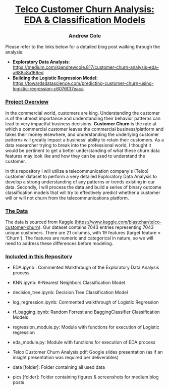 # <center><ins>Telco Customer Churn Analysis: EDA & Classification Models<ins/><center/>
### <center>Andrew Cole<center/>


Please refer to the links below for a detailed blog post walking through the analysis:
* **Exploratory Data Analysis**: https://medium.com/@andrewcole.817/customer-churn-analysis-eda-a688c8a166ed
* **Building the Logistic Regression Model:** https://towardsdatascience.com/predicting-customer-churn-using-logistic-regression-c6076f37eaca


### <ins>Project Overview<ins/>
In the commercial world, customers are king. Understanding the customer is of the utmost importance and understanding their behavior patterns can lead to very impactful business decisions. **Customer Churn** is the rate at which a commercial customer leaves the commercial business/platform and takes their money elsewhere, and understanding the underlying customer patterns will greatly impact a business' ability to retain their customers. As a data researcher trying to break into the professional world, I thought it would be pertinent to get a better understanding of what these churn data features may look like and how they can be used to understand the customer.

In this repository I will utilize a telecommunication company's (Telco) customer dataset to perform a very detailed Exploratory Data Analysis to develop a strong understanding of any patterns or trends existing in our data. Secondly, I will process the data and build a series of binary outcome classification models that will try to effectively predict whether a customer will or will not churn from the telecommunications platform.

### <ins>The Data<ins/>
The data is sourced from Kaggle (https://www.kaggle.com/blastchar/telco-customer-churn). Our dataset contains 7043 entries representing 7043 unique customers. There are 21 columns, with 19 features (target feature = 'Churn'). The features are numeric and categorical in nature, so we will need to address these differences before modeling.

### <ins/>Included in this Repository<ins/>
* EDA.ipynb : Commented Walkthrough of the Exploratory Data Analysis process
* KNN.ipynb: K-Nearest Neighbors Classification Model 
* decision_tree.ipynb: Decision Tree Classification Model    
* log_regression.ipynb: Commented walkthrough of Logistic Regression
* rf_bagging.ipynb: Random Forrest and BaggingClassifier Classification Models

* regression_module.py: Module with functions for execution of Logistic regression
* eda_module.py: Module with functions for execution of EDA process
    
* Telco Customer Churn Analysis.pdf: Google slides presentation (as if an insight presentation was required per deliverables)
    
* data [folder]: Folder containing all used data
* pics [folder]: Folder containing figures & screenshots for medium blog posts
